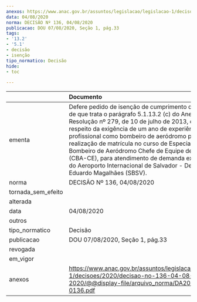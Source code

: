 ```yaml
---
anexos: https://www.anac.gov.br/assuntos/legislacao/legislacao-1/decisoes/2020/decisao-no-136-04-08-2020/@@display-file/arquivo_norma/DA2020-0136.pdf
data: 04/08/2020
norma: DECISÃO Nº 136, 04/08/2020
publicacao: DOU 07/08/2020, Seção 1, pág.33
tags:
- '13.2'
- '5.1'
- decisão
- isenção
tipo_normatico: Decisão
hide: 
- toc 
 
---
```


|                    | Documento                                                                                                                                                                                                                                                                                                                                                                                                                                                                                        |
|:-------------------|:-------------------------------------------------------------------------------------------------------------------------------------------------------------------------------------------------------------------------------------------------------------------------------------------------------------------------------------------------------------------------------------------------------------------------------------------------------------------------------------------------|
| ementa             | Defere pedido de isenção de cumprimento de requisito de que trata o parágrafo 5.1.13.2 (c) do Anexo à Resolução nº 279, de 10 de julho de 2013, que trata a respeito da exigência de um ano de experiência de profissional como bombeiro de aeródromo para realização de matrícula no curso de Especialização de Bombeiro de Aeródromo Chefe de Equipe de Serviço (CBA-CE), para atendimento de demanda excepcional do Aeroporto Internacional de Salvador - Dep. Luís Eduardo Magalhães (SBSV). |
| norma              | DECISÃO Nº 136, 04/08/2020                                                                                                                                                                                                                                                                                                                                                                                                                                                                       |
| tornada_sem_efeito |                                                                                                                                                                                                                                                                                                                                                                                                                                                                                                  |
| alterada           |                                                                                                                                                                                                                                                                                                                                                                                                                                                                                                  |
| data               | 04/08/2020                                                                                                                                                                                                                                                                                                                                                                                                                                                                                       |
| outros             |                                                                                                                                                                                                                                                                                                                                                                                                                                                                                                  |
| tipo_normatico     | Decisão                                                                                                                                                                                                                                                                                                                                                                                                                                                                                          |
| publicacao         | DOU 07/08/2020, Seção 1, pág.33                                                                                                                                                                                                                                                                                                                                                                                                                                                                  |
| revogada           |                                                                                                                                                                                                                                                                                                                                                                                                                                                                                                  |
| em_vigor           |                                                                                                                                                                                                                                                                                                                                                                                                                                                                                                  |
| anexos             | https://www.anac.gov.br/assuntos/legislacao/legislacao-1/decisoes/2020/decisao-no-136-04-08-2020/@@display-file/arquivo_norma/DA2020-0136.pdf                                                                                                                                                                                                                                                                                                                                                    |